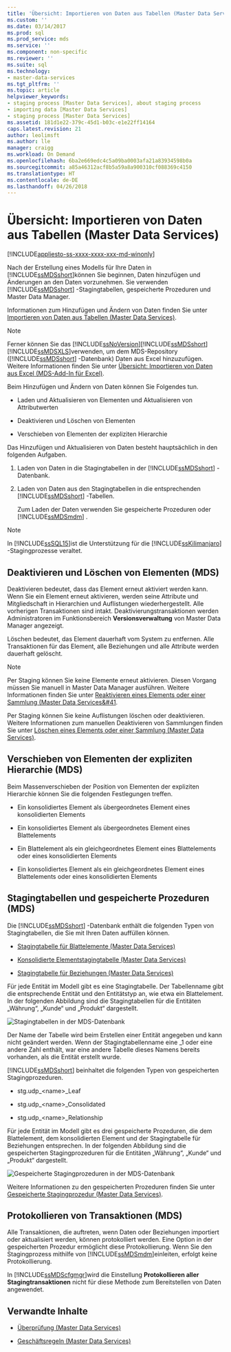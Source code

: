 ```yaml
---
title: 'Übersicht: Importieren von Daten aus Tabellen (Master Data Services) | Microsoft-Dokumentation'
ms.custom: ''
ms.date: 03/14/2017
ms.prod: sql
ms.prod_service: mds
ms.service: ''
ms.component: non-specific
ms.reviewer: ''
ms.suite: sql
ms.technology:
- master-data-services
ms.tgt_pltfrm: ''
ms.topic: article
helpviewer_keywords:
- staging process [Master Data Services], about staging process
- importing data [Master Data Services]
- staging process [Master Data Services]
ms.assetid: 181d1e22-379c-45d1-b03c-e1e22ff14164
caps.latest.revision: 21
author: leolimsft
ms.author: lle
manager: craigg
ms.workload: On Demand
ms.openlocfilehash: 6ba2e669edc4c5a09ba0003afa21a83934598b0a
ms.sourcegitcommit: a85a46312acf8b5a59a8a900310cf088369c4150
ms.translationtype: HT
ms.contentlocale: de-DE
ms.lasthandoff: 04/26/2018
---
```

# <a name="overview-importing-data-from-tables-master-data-services"></a>Übersicht: Importieren von Daten aus Tabellen (Master Data Services)

[!INCLUDE[appliesto-ss-xxxx-xxxx-xxx-md-winonly](../includes/appliesto-ss-xxxx-xxxx-xxx-md-winonly.md)]

  Nach der Erstellung eines Modells für Ihre Daten in [!INCLUDE[ssMDSshort](../includes/ssmdsshort-md.md)]können Sie beginnen, Daten hinzufügen und Änderungen an den Daten vorzunehmen.   Sie verwenden [!INCLUDE[ssMDSshort](../includes/ssmdsshort-md.md)] -Stagingtabellen, gespeicherte Prozeduren und Master Data Manager.  
  
 Informationen zum Hinzufügen und Ändern von Daten finden Sie unter [Importieren von Daten aus Tabellen &#40;Master Data Services&#41;](../master-data-services/import-data-from-tables-master-data-services.md).  
  
> [!NOTE]  
>  Ferner können Sie das [!INCLUDE[ssNoVersion](../includes/ssnoversion-md.md)][!INCLUDE[ssMDSshort](../includes/ssmdsshort-md.md)][!INCLUDE[ssMDSXLS](../includes/ssmdsxls-md.md)]verwenden, um dem MDS-Repository ([!INCLUDE[ssMDSshort](../includes/ssmdsshort-md.md)] -Datenbank) Daten aus Excel hinzuzufügen. Weitere Informationen finden Sie unter [Übersicht: Importieren von Daten aus Excel &#40;MDS-Add-In für Excel&#41;](../master-data-services/microsoft-excel-add-in/overview-importing-data-from-excel-mds-add-in-for-excel.md).  
  
 Beim Hinzufügen und Ändern von Daten können Sie Folgendes tun.  
  
-   Laden und Aktualisieren von Elementen und Aktualisieren von Attributwerten  
  
-   Deaktivieren und Löschen von Elementen  
  
-   Verschieben von Elementen der expliziten Hierarchie  
  
 Das Hinzufügen und Aktualisieren von Daten besteht hauptsächlich in den folgenden Aufgaben.  
  
1.  Laden von Daten in die Stagingtabellen in der [!INCLUDE[ssMDSshort](../includes/ssmdsshort-md.md)] -Datenbank.  
  
2.  Laden von Daten aus den Stagingtabellen in die entsprechenden [!INCLUDE[ssMDSshort](../includes/ssmdsshort-md.md)] -Tabellen.  
  
     Zum Laden der Daten verwenden Sie gespeicherte Prozeduren oder [!INCLUDE[ssMDSmdm](../includes/ssmdsmdm-md.md)] .  
  
> [!NOTE]  
>  In [!INCLUDE[ssSQL15](../includes/sssql15-md.md)]ist die Unterstützung für die [!INCLUDE[ssKilimanjaro](../includes/sskilimanjaro-md.md)] -Stagingprozesse veraltet.  
  
## <a name="deactivating-and-deleting-members-mds"></a>Deaktivieren und Löschen von Elementen (MDS)  
 Deaktivieren bedeutet, dass das Element erneut aktiviert werden kann. Wenn Sie ein Element erneut aktivieren, werden seine Attribute und Mitgliedschaft in Hierarchien und Auflistungen wiederhergestellt. Alle vorherigen Transaktionen sind intakt. Deaktivierungstransaktionen werden Administratoren im Funktionsbereich **Versionsverwaltung** von Master Data Manager angezeigt.  
  
 Löschen bedeutet, das Element dauerhaft vom System zu entfernen. Alle Transaktionen für das Element, alle Beziehungen und alle Attribute werden dauerhaft gelöscht.  
  
> [!NOTE]  
>  Per Staging können Sie keine Elemente erneut aktivieren. Diesen Vorgang müssen Sie manuell in Master Data Manager ausführen. Weitere Informationen finden Sie unter [Reaktivieren eines Elements oder einer Sammlung &#40;Master Data Services&#41](../master-data-services/reactivate-a-member-or-collection-master-data-services.md).  
>   
>  Per Staging können Sie keine Auflistungen löschen oder deaktivieren. Weitere Informationen zum manuellen Deaktivieren von Sammlungen finden Sie unter [Löschen eines Elements oder einer Sammlung &#40;Master Data Services&#41;](../master-data-services/delete-a-member-or-collection-master-data-services.md).  
  
## <a name="moving-explicit-hierarchy-members-mds"></a>Verschieben von Elementen der expliziten Hierarchie (MDS)  
 Beim Massenverschieben der Position von Elementen der expliziten Hierarchie können Sie die folgenden Festlegungen treffen.  
  
-   Ein konsolidiertes Element als übergeordnetes Element eines konsolidierten Elements  
  
-   Ein konsolidiertes Element als übergeordnetes Element eines Blattelements  
  
-   Ein Blattelement als ein gleichgeordnetes Element eines Blattelements oder eines konsolidierten Elements  
  
-   Ein konsolidiertes Element als ein gleichgeordnetes Element eines Blattelements oder eines konsolidierten Elements  
  
## <a name="staging-tables-and-stored-procedures-mds"></a>Stagingtabellen und gespeicherte Prozeduren (MDS)  
 Die [!INCLUDE[ssMDSshort](../includes/ssmdsshort-md.md)] -Datenbank enthält die folgenden Typen von Stagingtabellen, die Sie mit Ihren Daten auffüllen können.  
  
-   [Stagingtabelle für Blattelemente &#40;Master Data Services&#41;](../master-data-services/leaf-member-staging-table-master-data-services.md)  
  
-   [Konsolidierte Elementstagingtabelle &#40;Master Data Services&#41;](../master-data-services/consolidated-member-staging-table-master-data-services.md)  
  
-   [Stagingtabelle für Beziehungen &#40;Master Data Services&#41;](../master-data-services/relationship-staging-table-master-data-services.md)  
  
 Für jede Entität im Modell gibt es eine Stagingtabelle. Der Tabellenname gibt die entsprechende Entität und den Entitätstyp an, wie etwa ein Blattelement. In der folgenden Abbildung sind die Stagingtabellen für die Entitäten „Währung“, „Kunde“ und „Produkt“ dargestellt.  
  
 ![Stagingtabellen in der MDS-Datenbank](../master-data-services/media/mds-staging-tables.png "Staging Tables in MDS database")  
  
 Der Name der Tabelle wird beim Erstellen einer Entität angegeben und kann nicht geändert werden. Wenn der Stagingtabellenname eine _1 oder eine andere Zahl enthält, war eine andere Tabelle dieses Namens bereits vorhanden, als die Entität erstellt wurde.  
  
 [!INCLUDE[ssMDSshort](../includes/ssmdsshort-md.md)] beinhaltet die folgenden Typen von gespeicherten Stagingprozeduren.  
  
-   stg.udp_\<name>_Leaf  
  
-   stg.udp_\<name>_Consolidated  
  
-   stg.udp_\<name>_Relationship  
  
 Für jede Entität im Modell gibt es drei gespeicherte Prozeduren, die dem Blattelement, dem konsolidierten Element und der Stagingtabelle für Beziehungen entsprechen.  In der folgenden Abbildung sind die gespeicherten Stagingprozeduren für die Entitäten „Währung“, „Kunde“ und „Produkt“ dargestellt.  
  
 ![Gespeicherte Stagingprozeduren in der MDS-Datenbank](../master-data-services/media/mds-staging-storedprocedures.png "Staging stored procedures in the MDS database")  
  
 Weitere Informationen zu den gespeicherten Prozeduren finden Sie unter [Gespeicherte Stagingprozedur &#40;Master Data Services&#41;](../master-data-services/staging-stored-procedure-master-data-services.md).  
  
## <a name="logging-transactions-mds"></a>Protokollieren von Transaktionen (MDS)  
 Alle Transaktionen, die auftreten, wenn Daten oder Beziehungen importiert oder aktualisiert werden, können protokolliert werden. Eine Option in der gespeicherten Prozedur ermöglicht diese Protokollierung. Wenn Sie den Stagingprozess mithilfe von [!INCLUDE[ssMDSmdm](../includes/ssmdsmdm-md.md)]einleiten, erfolgt keine Protokollierung.  
  
 In [!INCLUDE[ssMDScfgmgr](../includes/ssmdscfgmgr-md.md)]wird die Einstellung **Protokollieren aller Stagingtransaktionen** nicht für diese Methode zum Bereitstellen von Daten angewendet.  
  
## <a name="related-content"></a>Verwandte Inhalte  
  
-   [Überprüfung &#40;Master Data Services&#41;](../master-data-services/validation-master-data-services.md)  
  
-   [Geschäftsregeln &#40;Master Data Services&#41;](../master-data-services/business-rules-master-data-services.md)  
  
  
